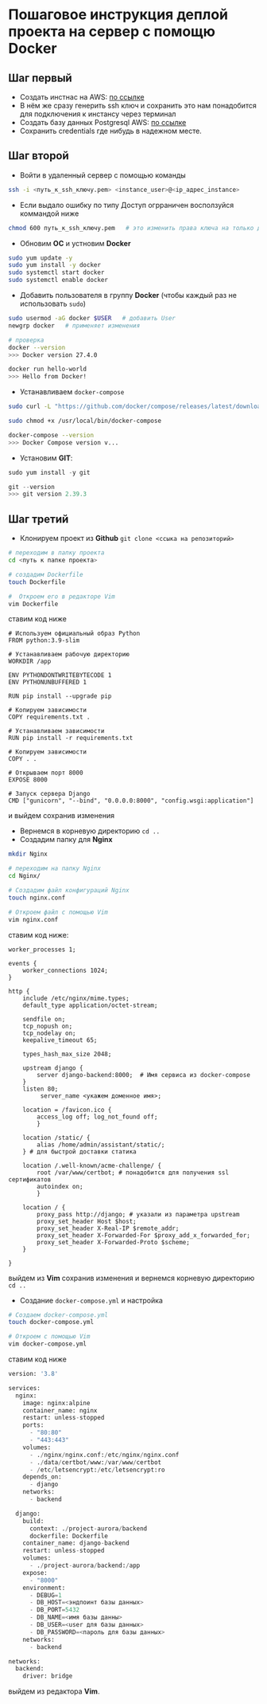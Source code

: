 # Пошаговое инструкция деплой проекта на сервер с помощю Docker




## **Шаг первый**

* Создать инстнас на AWS: [по ссылке](https://us-east-1.console.aws.amazon.com/ec2/home?region=us-east-1#Instances:instanceState=running)
* В нём же сразу генерить ssh ключ и сохранить это нам понадобится для подключения к инстансу через терминал 
* Создать базу данных Postgresql AWS: [по ссылке](https://us-east-1.console.aws.amazon.com/rds/home?region=us-east-1#databases:)
* Сохранить credentials где нибудь в надежном месте.





## **Шаг второй**

* Войти в удаленный сервер с помощью команды  
```bash
ssh -i <путь_к_ssh_ключу.pem> <instance_user>@<ip_адрес_instance>
```
* Если выдало ошибку по типу Доступ огрраничен восползуйся коммандой ниже 
```bash
chmod 600 путь_к_ssh_ключу.pem   # это изменить права ключа на только для владельца
```
* Обновим **ОС** и устновим **Docker**      
``` bash
sudo yum update -y
sudo yum install -y docker 
sudo systemctl start docker
sudo systemctl enable docker
```
* Добавить пользователя в группу **Docker** (чтобы каждый раз не использовать `sudo`)
``` bash
sudo usermod -aG docker $USER   # добавить User
newgrp docker   # применяет изменения

# проверка
docker --version
>>> Docker version 27.4.0

docker run hello-world
>>> Hello from Docker!
```

* Устанавливаем `docker-compose`
  
```bash
sudo curl -L "https://github.com/docker/compose/releases/latest/download/docker-compose-$(uname -s)-$(uname -m)" -o /usr/local/bin/docker-compose

sudo chmod +x /usr/local/bin/docker-compose

docker-compose --version
>>> Docker Compose version v...
```
* Установим **GIT**:
```py
sudo yum install -y git

git --version
>>> git version 2.39.3
```




## **Шаг третий**


* Клонируем проект из **Github**
`git clone <ссыка на репозиторий>`
``` bash
# переходим в папку проекта
cd <путь к папке проекта>

# создадим Dockerfile
touch Dockerfile

#  Откроем его в редакторе Vim
vim Dockerfile
```
ставим код ниже 
```docker
# Используем официальный образ Python
FROM python:3.9-slim

# Устанавливаем рабочую директорию
WORKDIR /app

ENV PYTHONDONTWRITEBYTECODE 1
ENV PYTHONUNBUFFERED 1

RUN pip install --upgrade pip

# Копируем зависимости
COPY requirements.txt .

# Устанавливаем зависимости
RUN pip install -r requirements.txt

# Копируем зависимости
COPY . .

# Открываем порт 8000
EXPOSE 8000

# Запуск сервера Django
CMD ["gunicorn", "--bind", "0.0.0.0:8000", "config.wsgi:application"]
```
и выйдем сохранив изменения

* Вернемся в корневую директорию `cd ..`
* Cоздадим папку для **Nginx**
```bash
mkdir Nginx

# переходим на папку Nginx
cd Nginx/

# Cоздадим файл конфигураций Nginx
touch nginx.conf

# Откроем файл с помощью Vim
vim nginx.conf
```
ставим код ниже:
```nginx
worker_processes 1;

events {
    worker_connections 1024;
}

http {
    include /etc/nginx/mime.types;
    default_type application/octet-stream;

    sendfile on;
    tcp_nopush on;
    tcp_nodelay on;
    keepalive_timeout 65;

    types_hash_max_size 2048;

    upstream django {
        server django-backend:8000;  # Имя сервиса из docker-compose
    }
    listen 80;
         server_name <укажем доменное имя>;
    
    location = /favicon.ico { 
        access_log off; log_not_found off; 
        }

    location /static/ {
        alias /home/admin/assistant/static/;
    } # для быстрой доставки статика

    location /.well-known/acme-challenge/ {
        root /var/www/certbot; # понадобится для получения ssl сертификатов
        autoindex on;
        }

    location / {
        proxy_pass http://django; # указали из параметра upstream
        proxy_set_header Host $host;
        proxy_set_header X-Real-IP $remote_addr;
        proxy_set_header X-Forwarded-For $proxy_add_x_forwarded_for;
        proxy_set_header X-Forwarded-Proto $scheme;
    }

}
```
выйдем из **Vim** сохранив изменения и вернемся корневую директорию `cd ..`

* Создание `docker-compose.yml` и настройка
 ```bash
# Создаем docker-compose.yml
touch docker-compose.yml

# Откроем с помощью Vim
vim docker-compose.yml
 ```
ставим код ниже
```py
version: '3.8'

services:
  nginx:
    image: nginx:alpine
    container_name: nginx
    restart: unless-stopped
    ports:
      - "80:80"
      - "443:443"
    volumes:
      - ./nginx/nginx.conf:/etc/nginx/nginx.conf
      - ./data/certbot/www:/var/www/certbot
      - /etc/letsencrypt:/etc/letsencrypt:ro
    depends_on:
      - django
    networks:
      - backend

  django:
    build:
      context: ./project-aurora/backend
      dockerfile: Dockerfile
    container_name: django-backend
    restart: unless-stopped
    volumes:
      - ./project-aurora/backend:/app
    expose:
      - "8000"
    environment:
      - DEBUG=1
      - DB_HOST=<эндпоинт базы данных>
      - DB_PORT=5432
      - DB_NAME=<имя базы данны>
      - DB_USER=<user для базы данных>
      - DB_PASSWORD=<пароль для базы данных>
    networks:
      - backend

networks:
  backend:
    driver: bridge
```
выйдем из редактора **Vim**.
